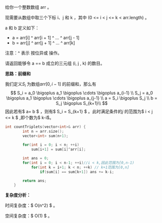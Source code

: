 给你一个整数数组 arr 。

现需要从数组中取三个下标 i、j 和 k ，其中 (0 <= i < j <= k < arr.length) 。

a 和 b 定义如下：

+ a = arr[i] ^ arr[i + 1] ^ ... ^ arr[j - 1]
+ b = arr[j] ^ arr[j + 1] ^ ... ^ arr[k]

注意：^ 表示 按位异或 操作。

请返回能够令 a == b 成立的三元组 (i, j , k) 的数目。



<b>思路：前缀和</b>

我们定义$S_i$ 为数组$arr[0,i-1]$  的前缀和，那么有
$$
S_i = a_0 \bigoplus a_1 \bigoplus \cdots \bigoplus a_{i-1} \\
S_j = a_0 \bigoplus a_1 \bigoplus \cdots \bigoplus a_{j-1} \\
a = S_i \bigoplus S_j \\
b = S_j \bigoplus S_{k+1}\\
$$
 因此若有$ a= b $ ，则有$ S_i = S_{k+1} $ 。此时满足条件的$j$ 的范围为$ i < j <= k $ ,即个数为$  k-i$。

```c++
int countTriplets(vector<int>& arr) {
        int n = arr.size();
        vector<int> sum(n+1);
 
        for(int i = 0; i < n; ++i)
            sum[i+1] = sum[i]^arr[i];

        int ans = 0;
        for(int i = 0; i < n-1; ++i)//i < k,因此范围为[0,n-1)
            for(int k = i+1; k < n; ++k) // k+1范围为[0,n] 
                if(sum[i] == sum[k+1]) ans += k-i;

        return ans;
    }
```

<b>复杂度分析：</b>

时间复杂度：$ O(n^2) $ 。   

空间复杂度：$ O(1) $  。 
